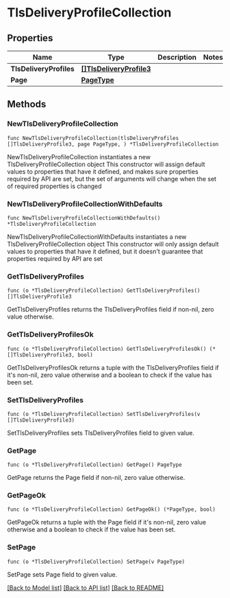 # TlsDeliveryProfileCollection

## Properties

Name | Type | Description | Notes
------------ | ------------- | ------------- | -------------
**TlsDeliveryProfiles** | [**[]TlsDeliveryProfile3**](TlsDeliveryProfile3.md) |  | 
**Page** | [**PageType**](PageType.md) |  | 

## Methods

### NewTlsDeliveryProfileCollection

`func NewTlsDeliveryProfileCollection(tlsDeliveryProfiles []TlsDeliveryProfile3, page PageType, ) *TlsDeliveryProfileCollection`

NewTlsDeliveryProfileCollection instantiates a new TlsDeliveryProfileCollection object
This constructor will assign default values to properties that have it defined,
and makes sure properties required by API are set, but the set of arguments
will change when the set of required properties is changed

### NewTlsDeliveryProfileCollectionWithDefaults

`func NewTlsDeliveryProfileCollectionWithDefaults() *TlsDeliveryProfileCollection`

NewTlsDeliveryProfileCollectionWithDefaults instantiates a new TlsDeliveryProfileCollection object
This constructor will only assign default values to properties that have it defined,
but it doesn't guarantee that properties required by API are set

### GetTlsDeliveryProfiles

`func (o *TlsDeliveryProfileCollection) GetTlsDeliveryProfiles() []TlsDeliveryProfile3`

GetTlsDeliveryProfiles returns the TlsDeliveryProfiles field if non-nil, zero value otherwise.

### GetTlsDeliveryProfilesOk

`func (o *TlsDeliveryProfileCollection) GetTlsDeliveryProfilesOk() (*[]TlsDeliveryProfile3, bool)`

GetTlsDeliveryProfilesOk returns a tuple with the TlsDeliveryProfiles field if it's non-nil, zero value otherwise
and a boolean to check if the value has been set.

### SetTlsDeliveryProfiles

`func (o *TlsDeliveryProfileCollection) SetTlsDeliveryProfiles(v []TlsDeliveryProfile3)`

SetTlsDeliveryProfiles sets TlsDeliveryProfiles field to given value.


### GetPage

`func (o *TlsDeliveryProfileCollection) GetPage() PageType`

GetPage returns the Page field if non-nil, zero value otherwise.

### GetPageOk

`func (o *TlsDeliveryProfileCollection) GetPageOk() (*PageType, bool)`

GetPageOk returns a tuple with the Page field if it's non-nil, zero value otherwise
and a boolean to check if the value has been set.

### SetPage

`func (o *TlsDeliveryProfileCollection) SetPage(v PageType)`

SetPage sets Page field to given value.



[[Back to Model list]](../README.md#documentation-for-models) [[Back to API list]](../README.md#documentation-for-api-endpoints) [[Back to README]](../README.md)


